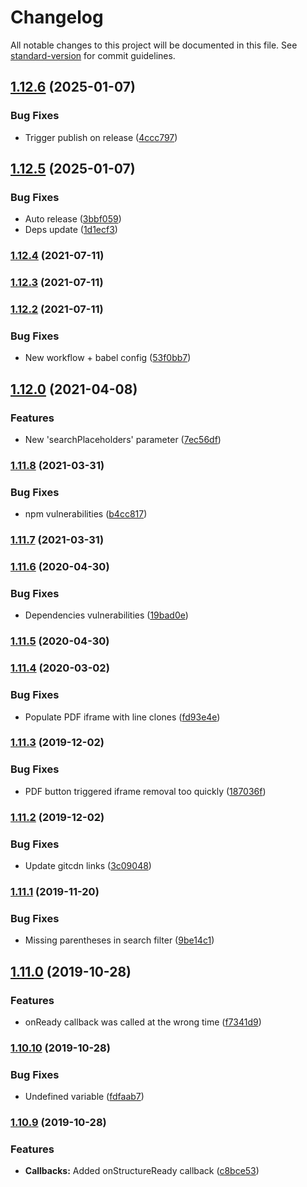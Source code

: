 # Changelog

All notable changes to this project will be documented in this file. See [standard-version](https://github.com/conventional-changelog/standard-version) for commit guidelines.

## [1.12.6](https://github.com/Zenoo/ajaxTable/compare/v1.12.5...v1.12.6) (2025-01-07)


### Bug Fixes

* Trigger publish on release ([4ccc797](https://github.com/Zenoo/ajaxTable/commit/4ccc7971c7fab0b170b4290d0f9460135c8280fb))

## [1.12.5](https://github.com/Zenoo/ajaxTable/compare/v1.12.4...v1.12.5) (2025-01-07)


### Bug Fixes

* Auto release ([3bbf059](https://github.com/Zenoo/ajaxTable/commit/3bbf05920a52d24e79280e8ad3b38f4e4b10bb94))
* Deps update ([1d1ecf3](https://github.com/Zenoo/ajaxTable/commit/1d1ecf3a7b8db63e475270a23e59d2331bc61fb8))

### [1.12.4](https://github.com/Zenoo/ajaxTable/compare/v1.12.3...v1.12.4) (2021-07-11)

### [1.12.3](https://github.com/Zenoo/ajaxTable/compare/v1.12.2...v1.12.3) (2021-07-11)

### [1.12.2](https://github.com/Zenoo/ajaxTable/compare/v1.12.0...v1.12.2) (2021-07-11)


### Bug Fixes

* New workflow + babel config ([53f0bb7](https://github.com/Zenoo/ajaxTable/commit/53f0bb75a0234a6f453cb74c81411708ca2dcd6e))

## [1.12.0](https://github.com/Zenoo/ajaxTable/compare/v1.11.8...v1.12.0) (2021-04-08)


### Features

* New 'searchPlaceholders' parameter ([7ec56df](https://github.com/Zenoo/ajaxTable/commit/7ec56df502deaeb0f9ca88cd659a7ab42aa2117e))

### [1.11.8](https://github.com/Zenoo/ajaxTable/compare/v1.11.7...v1.11.8) (2021-03-31)


### Bug Fixes

* npm vulnerabilities ([b4cc817](https://github.com/Zenoo/ajaxTable/commit/b4cc817ba7beb89ee3c0c31a239170f869f161a4))

### [1.11.7](https://github.com/Zenoo/ajaxTable/compare/v1.11.6...v1.11.7) (2021-03-31)

### [1.11.6](https://github.com/Zenoo/ajaxTable/compare/v1.11.5...v1.11.6) (2020-04-30)


### Bug Fixes

* Dependencies vulnerabilities ([19bad0e](https://github.com/Zenoo/ajaxTable/commit/19bad0e2871df7d67cc6984d7c0ecae59f18282d))

### [1.11.5](https://github.com/Zenoo/ajaxTable/compare/v1.11.4...v1.11.5) (2020-04-30)

### [1.11.4](https://github.com/Zenoo/ajaxTable/compare/v1.11.3...v1.11.4) (2020-03-02)


### Bug Fixes

* Populate PDF iframe with line clones ([fd93e4e](https://github.com/Zenoo/ajaxTable/commit/fd93e4e1ec530906829c1eaabe6b83af18366a68))

### [1.11.3](https://github.com/Zenoo/ajaxTable/compare/v1.11.2...v1.11.3) (2019-12-02)


### Bug Fixes

* PDF button triggered iframe removal too quickly ([187036f](https://github.com/Zenoo/ajaxTable/commit/187036f6956ea7fcd768ac8ed4ee723e95154e5f))

### [1.11.2](https://github.com/Zenoo/ajaxTable/compare/v1.11.1...v1.11.2) (2019-12-02)


### Bug Fixes

* Update gitcdn links ([3c09048](https://github.com/Zenoo/ajaxTable/commit/3c09048c8698306624f59e381485fc694ced6b3e))

### [1.11.1](https://github.com/Zenoo/ajaxTable/compare/v1.11.0...v1.11.1) (2019-11-20)


### Bug Fixes

* Missing parentheses in search filter ([9be14c1](https://github.com/Zenoo/ajaxTable/commit/9be14c10937d37d2d5016b18d884042b27fdb435))

## [1.11.0](https://github.com/Zenoo/ajaxTable/compare/v1.10.10...v1.11.0) (2019-10-28)


### Features

* onReady callback was called at the wrong time ([f7341d9](https://github.com/Zenoo/ajaxTable/commit/f7341d96844969ee777f46c7b5d27faad5d93ec0))

### [1.10.10](https://github.com/Zenoo/ajaxTable/compare/v1.10.9...v1.10.10) (2019-10-28)


### Bug Fixes

* Undefined variable ([fdfaab7](https://github.com/Zenoo/ajaxTable/commit/fdfaab760fbb001bb88d715d3632cadcc8a08ec5))

### [1.10.9](https://github.com/Zenoo/ajaxTable/compare/v1.10.8...v1.10.9) (2019-10-28)


### Features

* **Callbacks:** Added onStructureReady callback ([c8bce53](https://github.com/Zenoo/ajaxTable/commit/c8bce53112231d4cb5f5b23799d8575559a9fe0e))
